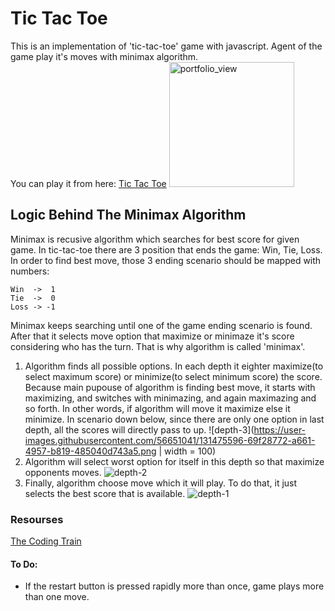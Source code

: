 # Tic Tac Toe 
This is an implementation of 'tic-tac-toe' game with javascript. Agent of the game play it's moves with minimax algorithm.  
You can play it from here: [Tic Tac Toe](https://arinmis.github.io/tic-tac-toe/ )
<img width="200" alt="portfolio_view" src="https://arinmis.github.io/tic-tac-toe/">
## Logic Behind The Minimax Algorithm

Minimax is recusive algorithm which searches for best score for given game. In tic-tac-toe there are 3 position that ends the game: Win, Tie, Loss.
In order to find best move, those 3 ending scenario should be mapped with numbers:
  
    Win  ->  1
    Tie  ->  0
    Loss -> -1

Minimax keeps searching until one of the game ending scenario is found. After that it selects move option that maximize or minimaze it's score considering who has the turn. That is why algorithm is called 'minimax'.
  

1. Algorithm finds all possible options. In each depth it eighter maximize(to select maximum score) or minimize(to select minimum score) the score. Because main pupouse of algorithm is finding best move, it starts with maximizing, and switches with minimazing, and again maximazing and so forth. In other words, if algorithm will move it maximize else it minimize. In scenario down below, since there are only one option in last depth, all the scores will directly pass to up.
![depth-3](https://user-images.githubusercontent.com/56651041/131475596-69f28772-a661-4957-b819-485040d743a5.png | width = 100)
2. Algorithm will select worst option for itself in this depth so that maximize opponents moves.
![depth-2 ](https://user-images.githubusercontent.com/56651041/131475602-f5aa726e-de5a-41cc-8363-8239595b7248.png)
3. Finally, algorithm choose move which it will play. To do that, it just selects the best score that is available.
![depth-1](https://user-images.githubusercontent.com/56651041/131475601-04c05035-861f-4649-b8fd-d988aafa83a7.png)




### Resourses
  [The Coding Train](https://www.youtube.com/watch?v=trKjYdBASyQ&ab_channel=TheCodingTrain)

#### To Do:
  - If the restart button is pressed rapidly more than once, game plays more than one move.
